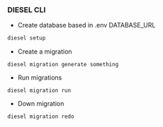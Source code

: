 ### DIESEL CLI

- Create database based in .env DATABASE_URL

```bash
diesel setup
```

- Create a migration

```
diesel migration generate something
```

- Run migrations

```
diesel migration run
```

- Down migration

```
diesel migration redo
```


